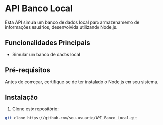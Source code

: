 # API Banco Local

Esta API simula um banco de dados local para armazenamento de informações usuários, desenvolvida utilizando Node.js.

## Funcionalidades Principais

- Simular um banco de dados local 

## Pré-requisitos

Antes de começar, certifique-se de ter instalado o Node.js  em seu sistema.

## Instalação

1. Clone este repositório:

```bash
git clone https://github.com/seu-usuario/API_Banco_Local.git




